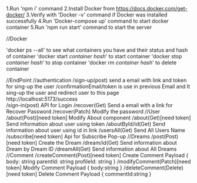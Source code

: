 1.Run 'npm i' command
2.Install Docker from https://docs.docker.com/get-docker/
3.Verify with 'Docker -v' command if Docker was installed successfully
4.Run 'Docker-compose up' command to start docker container
5.Run 'npm run start' command to start the server

//Docker

'docker ps --all' to see what containers you have and their status and hash of container
'docker start *container hash*' to start container
'docker stop *container hash*' to stop container
'docker rm *container hash*' to delete container

//EndPoint
//authentication
/sign-up(post) send a email with link and token for sing-up the user
/confirmationEmail/token is use in previous Email and It sing-up the user and redirect user to this page http://localhost:5173/success  
/sign-in(post) API for Login
/recover(Get) Send a email with a link for Recover Password
/recover(Patch) Modify the password
//User
/about(Post)[need token] Modify About component 
/about(Get)[need token] Send information about user using token
/aboutById/id(Get) Send information about user using id in link
/usersAll(Get) Send All Users Name
/subscribe[need token] Api for Subscribe Pop-up
//Dreams
/post(Post)[need token] Create the Dream
/dream/id(Get) Send information about Dream by Dream ID
/dreamAll(Get) Send information about All Dreams
//Comment
/createComment(Post)[need token] Create Comment
Payload
{
body: string
parentId: string
profileId: string
}
/modifyComment(Patch)[need token] Modify Comment
Payload
{
body:string
}
/deleteComment(Delete)[need token] Delete Comment
Payload
{
commentId:string
}

